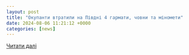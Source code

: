 ```yaml
---
layout: post
title: "Окупанти втратили на Півдні 4 гармати, човни та міномети"
date: 2024-08-06 11:21:12 +0000
categories: [news]
---
```


[Читати далі](https://armyinform.com.ua/2024/08/06/okupanty-vtratyly-na-pivdni-4-garmaty-chovny-ta-minomety/)
